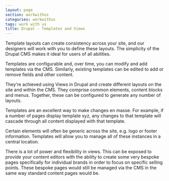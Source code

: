 ```yaml
---
layout: page
section: workwithus
categories: workwithus
tags: work with us
title: Drupal - Templates and Views
---
```


Template layouts can create consistency across your site, and our designers will work with you to define these layouts. The simplicity of the Drupal CMS makes it ideal for users of all abilities.

Templates are configurable and, over time, you can modify and add templates via the CMS. Similarly, existing templates can be edited to add or remove fields and other content.

They’re achieved using Views in Drupal and create different layouts on the site and within the CMS. They comprise common elements, content blocks and menus. Together, these can be configured to generate any number of layouts.

Templates are an excellent way to make changes en masse. For example, if a number of pages display template xyz, any changes to that template will cascade through all content displayed with that template.

Certain elements will often be generic across the site, e.g. logo or footer information. Templates will allow you to manage all of these instances in a central location.

There is a lot of power and flexibility in views. This can be exposed to provide your content editors with the ability to create some very bespoke pages specifically for individual brands in order to focus on specific selling points. These bespoke pages would still be managed via the CMS in the same way standard content pages would be.

